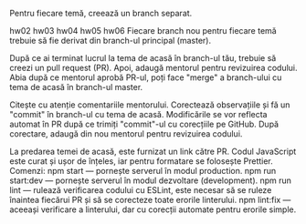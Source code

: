 Pentru fiecare temă, creează un branch separat.

hw02
hw03
hw04
hw05
hw06
Fiecare branch nou pentru fiecare temă trebuie să fie derivat din branch-ul principal (master).

După ce ai terminat lucrul la tema de acasă în branch-ul tău, trebuie să creezi un pull request (PR). Apoi, adaugă mentorul pentru revizuirea codului. Abia după ce mentorul aprobă PR-ul, poți face "merge" a branch-ului cu tema de acasă în branch-ul master.

Citește cu atenție comentariile mentorului. Corectează observațiile și fă un "commit" în branch-ul cu tema de acasă. Modificările se vor reflecta automat în PR după ce trimiți "commit"-ul cu corecțiile pe GitHub. După corectare, adaugă din nou mentorul pentru revizuirea codului.

La predarea temei de acasă, este furnizat un link către PR.
Codul JavaScript este curat și ușor de înțeles, iar pentru formatare se folosește Prettier.
Comenzi:
npm start — pornește serverul în modul production.
npm run start:dev — pornește serverul în modul dezvoltare (development).
npm run lint — rulează verificarea codului cu ESLint, este necesar să se ruleze înaintea fiecărui PR și să se corecteze toate erorile linterului.
npm lint:fix — aceeași verificare a linterului, dar cu corecții automate pentru erorile simple.
